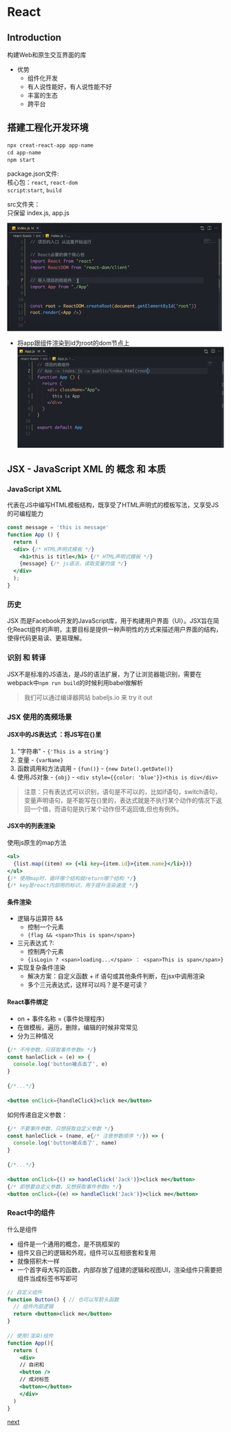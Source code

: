 # React
## Introduction
构建Web和原生交互界面的库
  - 优势
    - 组件化开发
    - 有人说性能好，有人说性能不好
    - 丰富的生态
    - 跨平台
## 搭建工程化开发环境
`npx creat-react-app app-name`  
`cd app-name`  
`npm start`


package.json文件:  
核心包：`react`, `react-dom`  
`script`:`start`, `build`  

src文件夹：  
只保留 index.js, app.js

![react_index.js](./img/react_index.js.jpg)
- 将app跟组件渲染到id为root的dom节点上
![react_app.js](./img/react_app.js.jpg)

## JSX - JavaScript XML 的 概念 和 本质
### JavaScript XML
代表在JS中编写HTML模板结构，既享受了HTML声明式的模板写法，又享受JS的可编程能力
```jsx
const message = 'this is message'
function App () {
  return (
  <div> {/* HTML声明式模板 */}
    <h1>this is title</h1> {/* HTML声明式模板 */}
    {message} {/* js语法，读取变量的值 */}
  </div>
  );
}

```
### 历史
JSX 而是Facebook开发的JavaScript库，用于构建用户界面（UI）。JSX旨在简化React组件的声明，主要目标是提供一种声明性的方式来描述用户界面的结构，使得代码更易读、更易理解。
### 识别 和 转译
JSX不是标准的JS语法，是JS的语法扩展，为了让浏览器能识别，需要在webpack中`npm run build`的时候利用babel做解析
> 我们可以通过编译器网站 babeljs.io 来 try it out
### JSX 使用的高频场景
#### JSX中的JS表达式 ：将JS写在{}里
  1. "字符串" 
    - `{'This is a string'}`
  2. 变量 
    - `{varName}`
  3. 函数调用和方法调用 
    - `{fun()}`
    - `{new Date().getDate()}`
  4. 使用JS对象 
    - `{obj}`
    - `<div style={{color: 'blue'}}>this is div</div>`
  > 注意：只有表达式可以识别，语句是不可以的，比如if语句，switch语句，变量声明语句，是不能写在{}里的，表达式就是不执行某个动作的情况下返回一个值，而语句是执行某个动作但不返回值,但也有例外。
  
#### JSX中的列表渲染  
使用js原生的map方法
```jsx
<ul>
  {list.map((item) => {<li key={item.id}>{item.name}</li>})}
</ul>
{/* 使用map时，循环哪个结构就return哪个结构 */}
{/* key是react内部用的标识，用于提升渲染速度 */}
```
#### 条件渲染  
- 逻辑与运算符 &&  
  - 控制一个元素
  - `{flag && <span>This is span</span>}`
- 三元表达式 ?:
  - 控制两个元素
  - `{isLogin ? <span>loading...</span> ： <span>This is span</span>}`
- 实现复杂条件渲染
  - 解决方案：自定义函数 + if 语句或其他条件判断，在jsx中调用渲染
  - 多个三元表达式，这样可以吗？是不是可读？
#### React事件绑定
- on + 事件名称 = {事件处理程序}
- 在做模板，遍历，删除，编辑的时候非常常见
- 分为三种情况
```jsx
{/* 不传参数，只获取事件参数e */}
const hanleClick = (e) => {
  console.log('button被点击了', e)
}

{/*...*/}

<button onClick={handleClick}>click me</button>
```
如何传递自定义参数：
```jsx
{/* 不要事件参数，只想获取自定义参数 */}
const hanleClick = (name, e{/* 注意参数顺序 */}) => {
  console.log('button被点击了', name)
}

{/*...*/}

<button onClick={() => handleClick('Jack')}>click me</button>
{/* 即想要自定义参数，又想获取事件参数e */}
<button onClick={(e) => handleClick('Jack')}>click me</button> 
```

###  React中的组件
什么是组件
  - 组件是一个通用的概念，是不挑框架的
  - 组件又自己的逻辑和外观，组件可以互相嵌套和复用
  - 就像搭积木一样
  - 一个首字母大写的函数，内部存放了组建的逻辑和视图UI，渲染组件只需要把组件当成标签书写即可
  ```jsx
  // 自定义组件
  function Button() { // 也可以写箭头函数
    // 组件内部逻辑
    return <button>click me</button>
  }

  // 使用(渲染)组件
  function App(){
    return (
      <div>
      // 自闭和
      <button />
      // 成对标签
      <button></button> 
      </div>
    )
  }
  ```

[next](https://www.youtube.com/watch?v=AE4N6dgzQkI&list=PLFbd8KZNbe-_cp9SRCpEBnBzZoBYl4fIR&index=11)

